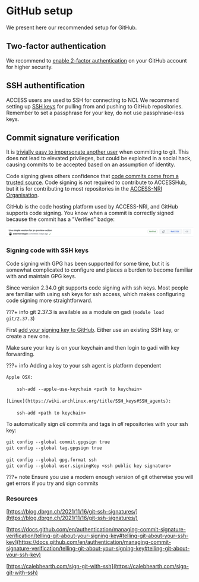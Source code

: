 # GitHub setup
We present here our recommended setup for GitHub.

## Two-factor authentication

We recommend to [enable 2-factor authentication](https://docs.github.com/en/authentication/securing-your-account-with-two-factor-authentication-2fa/about-two-factor-authentication) on your GitHub account for higher security. 

## SSH authentification
ACCESS users are used to SSH for connecting to NCI. We recommend setting up [SSH keys](https://docs.github.com/en/authentication/connecting-to-github-with-ssh) for pulling from and pushing to GitHub repositories. Remember to set a passphrase for your key, do not use passphrase-less keys.

## Commit signature verification

It is [trivially easy to impersonate another user](https://betterprogramming.pub/why-and-how-you-should-sign-all-your-git-commits-94435516edae) when committing to git. This does not lead to elevated privileges, but could be exploited in a social hack, causing commits to be accepted based on an assumption of identity.

Code signing gives others confidence that [code commits come from a trusted source](https://docs.github.com/en/authentication/managing-commit-signature-verification/about-commit-signature-verification). Code signing is not required to contribute to ACCESSHub, but it is for contributing to most repositories in the [ACCESS-NRI Organisation](https://github.com/ACCESS-NRI).

GitHub is the code hosting platform used by ACCESS-NRI, and GitHub supports code signing. You know when a commit is correctly signed because the commit has a "Verified" badge:

![PRpreview](../../assets/verified_commit.png)

### Signing code with SSH keys

Code signing with GPG has been supported for some time, but it is somewhat complicated to configure and places a burden to become familiar with and maintain GPG keys.

Since version 2.34.0 git supports code signing with ssh keys. Most people are familiar with using ssh keys for ssh access, which makes configuring code signing more straightforward. 

???+ info
    git 2.37.3 is available as a module on gadi (`module load git/2.37.3`) 
 
First [add your signing key to GitHub](https://docs.github.com/en/authentication/managing-commit-signature-verification/about-commit-signature-verification#ssh-commit-signature-verification). Either use an existing SSH key, or create a new one.

Make sure your key is on your keychain and then login to gadi with key forwarding. 

???+ info
    Adding a key to your ssh agent is platform dependent

    Apple OSX: 

        ssh-add --apple-use-keychain <path to keychain>

    [Linux](https://wiki.archlinux.org/title/SSH_keys#SSH_agents): 
    
        ssh-add <path to keychain>

To automatically sign *all* commits and tags in *all* repositories with your ssh key:

    git config --global commit.gpgsign true 
    git config --global tag.gpgsign true 

    git config --global gpg.format ssh 
    git config --global user.signingKey <ssh public key signature> 


???+ note
    Ensure you use a modern enough version of git otherwise you will get errors if you try and sign commits 

### Resources

[https://blog.dbrgn.ch/2021/11/16/git-ssh-signatures/](https://blog.dbrgn.ch/2021/11/16/git-ssh-signatures/) 

[https://docs.github.com/en/authentication/managing-commit-signature-verification/telling-git-about-your-signing-key#telling-git-about-your-ssh-key](https://docs.github.com/en/authentication/managing-commit-signature-verification/telling-git-about-your-signing-key#telling-git-about-your-ssh-key) 

[https://calebhearth.com/sign-git-with-ssh](https://calebhearth.com/sign-git-with-ssh) 

 